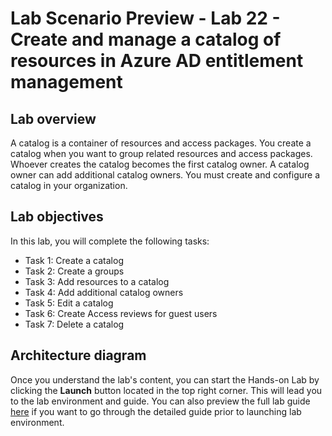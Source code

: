# Lab Scenario Preview - Lab 22 - Create and manage a catalog of resources in Azure AD entitlement management

## Lab overview
A catalog is a container of resources and access packages. You create a catalog when you want to group related resources and access packages. Whoever creates the catalog becomes the first catalog owner. A catalog owner can add additional catalog owners. You must create and configure a catalog in your organization.

## Lab objectives
In this lab, you will complete the following tasks:

+ Task 1: Create a catalog
+ Task 2: Create a groups
+ Task 3: Add resources to a catalog
+ Task 4: Add additional catalog owners
+ Task 5: Edit a catalog
+ Task 6: Create Access reviews for guest users
+ Task 7: Delete a catalog

## Architecture diagram


Once you understand the lab's content, you can start the Hands-on Lab by clicking the **Launch** button located in the top right corner. This will lead you to the lab environment and guide. You can also preview the full lab guide [here](https://experience.cloudlabs.ai/#/labguidepreview/39250d70-0647-42ef-a0f7-b7dbf5d06694) if you want to go through the detailed guide prior to launching lab environment.
